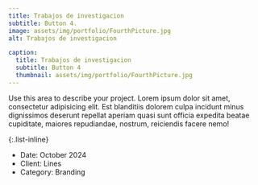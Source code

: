 ```yaml
---
title: Trabajos de investigacion
subtitle: Button 4.
image: assets/img/portfolio/FourthPicture.jpg
alt: Trabajos de investigacion

caption:
  title: Trabajos de investigacion
  subtitle: Button 4
  thumbnail: assets/img/portfolio/FourthPicture.jpg
---
```

Use this area to describe your project. Lorem ipsum dolor sit amet, consectetur adipisicing elit. Est blanditiis dolorem culpa incidunt minus dignissimos deserunt repellat aperiam quasi sunt officia expedita beatae cupiditate, maiores repudiandae, nostrum, reiciendis facere nemo!

{:.list-inline}
- Date: October 2024
- Client: Lines
- Category: Branding

